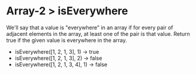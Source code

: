# Array-2 > isEverywhere

We'll say that a value is "everywhere" in an array if for every pair of adjacent elements in the array, at least one of the pair is that value. Return true if the given value is everywhere in the array.

- isEverywhere([1, 2, 1, 3], 1) → true
- isEverywhere([1, 2, 1, 3], 2) → false
- isEverywhere([1, 2, 1, 3, 4], 1) → false